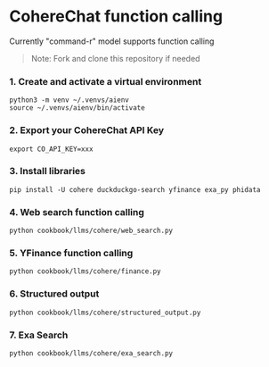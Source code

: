 # CohereChat function calling

Currently "command-r" model supports function calling

> Note: Fork and clone this repository if needed

### 1. Create and activate a virtual environment

```shell
python3 -m venv ~/.venvs/aienv
source ~/.venvs/aienv/bin/activate
```

### 2. Export your CohereChat API Key

```shell
export CO_API_KEY=xxx
```

### 3. Install libraries

```shell
pip install -U cohere duckduckgo-search yfinance exa_py phidata
```

### 4. Web search function calling

```shell
python cookbook/llms/cohere/web_search.py
```

### 5. YFinance function calling

```shell
python cookbook/llms/cohere/finance.py
```

### 6. Structured output

```shell
python cookbook/llms/cohere/structured_output.py
```

### 7. Exa Search

```shell
python cookbook/llms/cohere/exa_search.py
```
